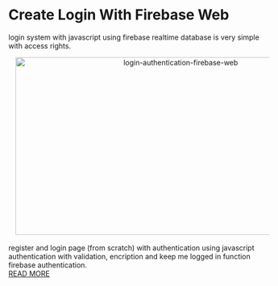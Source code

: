 # Create Login With Firebase Web
login system with javascript using firebase realtime database is very simple with access rights.
<a href="https://www.samuelpasaribu.com"><div class="separator" style="clear: both; text-align: center;"><a href="https://blogger.googleusercontent.com/img/a/AVvXsEh8khSVoOFDp34pZZ7H_AkWSxx6lyLRjo2a3s5GvL_QikHhyifg10JYoFIEwK5nGrCWbS0McuPwD8sDANszOk_DcXCovn2jWqYL0t9tSe0sCSZKt37gfwsQIs10XkItMjfCFUFLlH33M_ViO77eQ11P5oeeNM-YGQUrjT-GtkA7bWmLiw5z0jB3zz3i=s728" style="margin-left: 1em; margin-right: 1em;"><img alt="login-authentication-firebase-web" border="0" data-original-height="400" data-original-width="728" height="352" src="https://blogger.googleusercontent.com/img/a/AVvXsEh8khSVoOFDp34pZZ7H_AkWSxx6lyLRjo2a3s5GvL_QikHhyifg10JYoFIEwK5nGrCWbS0McuPwD8sDANszOk_DcXCovn2jWqYL0t9tSe0sCSZKt37gfwsQIs10XkItMjfCFUFLlH33M_ViO77eQ11P5oeeNM-YGQUrjT-GtkA7bWmLiw5z0jB3zz3i=w640-h352" title="Sign up dan Login User Authentication Menggunakan Firebase Web" width="640" /></a></div></a>
<br>
register and login page (from scratch) with authentication using javascript
authentication with validation, encription and keep me logged in function
firebase authentication.
<br>
<a href="https://www.samuelpasaribu.com/2022/02/login-authentication-firebase-web.html">READ MORE</a>
